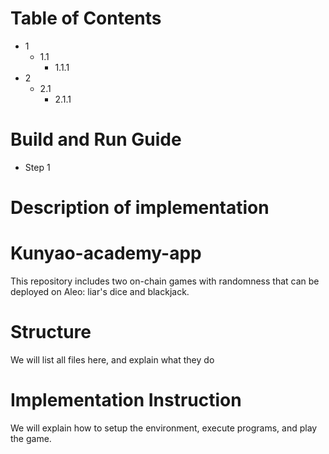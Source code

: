# Table of Contents
* 1
  * 1.1
    * 1.1.1
* 2
  * 2.1
    * 2.1.1
# Build and Run Guide
* Step 1

# Description of implementation

# Kunyao-academy-app
This repository includes two on-chain games with randomness that can be deployed on Aleo: liar's dice and blackjack.
# Structure
We will list all files here, and explain what they do
# Implementation Instruction
We will explain how to setup the environment, execute programs, and play the game.
